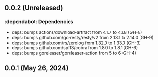 ## 0.0.2 (Unreleased)

### :dependabot: **Dependencies**

* deps: bumps actions/download-artifact from 4.1.7 to 4.1.8 (GH-8)
* deps: bumps github.com/go-resty/resty/v2 from 2.13.1 to 2.14.0 (GH-9)
* deps: bumps github.com/rs/zerolog from 1.32.0 to 1.33.0 (GH-3)
* deps: bumps github.com/spf13/cobra from 1.8.0 to 1.8.1 (GH-6)
* deps: bumps goreleaser/goreleaser-action from 5 to 6 (GH-4)

## 0.0.1 (May 26, 2024)
